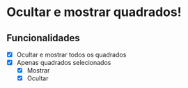 # Ocultar e mostrar quadrados!
## Funcionalidades
- [x] Ocultar e mostrar todos os quadrados
- [x] Apenas quadrados selecionados
  - [x] Mostrar
  - [x] Ocultar

